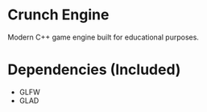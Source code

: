 # Crunch Engine

Modern C++ game engine built for educational purposes.

# Dependencies (Included)

- GLFW
- GLAD
